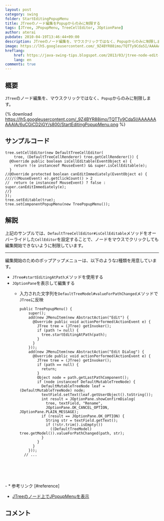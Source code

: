 ```yaml
---
layout: post
category: swing
folder: StartEditingPopupMenu
title: JTreeのノード編集をPopupからのみに制限する
tags: [JTree, JPopupMenu, TreeCellEditor, JOptionPane]
author: aterai
pubdate: 2010-04-19T13:46:44+09:00
description: JTreeのノード編集を、マウスクリックではなく、Popupからのみに制限します。
image: https://lh5.googleusercontent.com/_9Z4BYR88imo/TQTTy9Cda5I/AAAAAAAAAlA/6uCGiCD2iGY/s800/StartEditingPopupMenu.png
hreflang:
    href: https://java-swing-tips.blogspot.com/2013/03/jtree-node-edit-only-from-jpopupmenu.html
    lang: en
comments: true
---
```

## 概要
`JTree`のノード編集を、マウスクリックではなく、`Popup`からのみに制限します。

{% download https://lh5.googleusercontent.com/_9Z4BYR88imo/TQTTy9Cda5I/AAAAAAAAAlA/6uCGiCD2iGY/s800/StartEditingPopupMenu.png %}

## サンプルコード
<pre class="prettyprint"><code>tree.setCellEditor(new DefaultTreeCellEditor(
    tree, (DefaultTreeCellRenderer) tree.getCellRenderer()) {
  @Override public boolean isCellEditable(EventObject e) {
    return !(e instanceof MouseEvent) &amp;&amp; super.isCellEditable(e);
  }
//@Override protected boolean canEditImmediately(EventObject e) {
////((MouseEvent) e).getClickCount() &gt; 2
//  return (e instanceof MouseEvent) ? false : super.canEditImmediately(e);
//}
});
tree.setEditable(true);
tree.setComponentPopupMenu(new TreePopupMenu());
</code></pre>

## 解説
上記のサンプルでは、`DefaultTreeCellEditor#isCellEditable`メソッドをオーバーライドした`CellEditor`を設定することで、ノードをマウスでクリックしても編集開始できないように制限しています。

- - - -
編集開始のためのポップアップメニューは、以下のような`2`種類を用意しています。

- `JTree#startEditingAtPath`メソッドを使用する
- `JOptionPane`を表示して編集する
    - 入力された文字列を`DefaultTreeModel#valueForPathChanged`メソッドで`JTree`に反映
        
        <pre class="prettyprint"><code>public TreePopupMenu() {
          super();
          add(new JMenuItem(new AbstractAction("Edit") {
            @Override public void actionPerformed(ActionEvent e) {
              JTree tree = (JTree) getInvoker();
              if (path != null) {
                tree.startEditingAtPath(path);
              }
            }
          }));
          add(new JMenuItem(new AbstractAction("Edit Dialog") {
            @Override public void actionPerformed(ActionEvent e) {
              JTree tree = (JTree) getInvoker();
              if (path == null) {
                return;
              }
              Object node = path.getLastPathComponent();
              if (node instanceof DefaultMutableTreeNode) {
                DefaultMutableTreeNode leaf = (DefaultMutableTreeNode) node;
                textField.setText(leaf.getUserObject().toString());
                int result = JOptionPane.showConfirmDialog(
                  tree, textField, "Rename",
                  JOptionPane.OK_CANCEL_OPTION, JOptionPane.PLAIN_MESSAGE);
                if (result == JOptionPane.OK_OPTION) {
                  String str = textField.getText();
                  if (!str.trim().isEmpty())
                    ((DefaultTreeModel) tree.getModel()).valueForPathChanged(path, str);
                }
              }
            }
          }));
        // ...
</code></pre>
    - * 参考リンク [#reference]
- [JTreeのノード上でJPopupMenuを表示](https://ateraimemo.com/Swing/TreeNodePopupMenu.html)

<!-- dummy comment line for breaking list -->

## コメント
